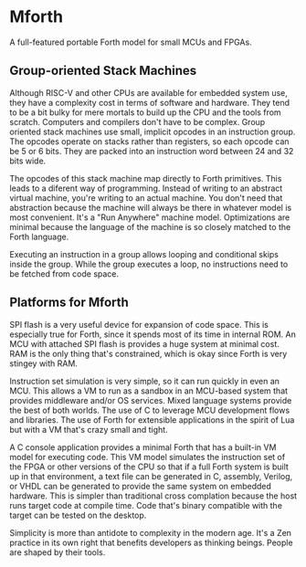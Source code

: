 # Mforth
A full-featured portable Forth model for small MCUs and FPGAs.

## Group-oriented Stack Machines
Although RISC-V and other CPUs are available for embedded system use, they have a complexity cost in terms of software and hardware.
They tend to be a bit bulky for mere mortals to build up the CPU and the tools from scratch. Computers and compilers don't have to be complex. Group oriented stack machines use small, implicit opcodes in an instruction group. The opcodes operate on stacks rather than registers, so each opcode can be 5 or 6 bits. They are packed into an instruction word between 24 and 32 bits wide.

The opcodes of this stack machine map directly to Forth primitives. This leads to a diferent way of programming. Instead of writing to an abstract virtual machine, you're writing to an actual machine. You don't need that abstraction because the machine will always be there in whatever model is most convenient. It's a "Run Anywhere" machine model. Optimizations are minimal because the language of the machine is so closely matched to the Forth language.

Executing an instruction in a group allows looping and conditional skips inside the group. While the group executes a loop, no instructions need to be fetched from code space.

## Platforms for Mforth
SPI flash is a very useful device for expansion of code space. This is especially true for Forth, since it spends most of its time in internal ROM. An MCU with attached SPI flash is provides a huge system at minimal cost. RAM is the only thing that's constrained, which is okay since Forth is very stingey with RAM.

Instruction set simulation is very simple, so it can run quickly in even an MCU. This allows a VM to run as a sandbox in an MCU-based system that provides middleware and/or OS services. Mixed language systems provide the best of both worlds. The use of C to leverage MCU development flows and libraries. The use of Forth for extensible applications in the spirit of Lua but with a VM that's crazy small and tight.

A C console application provides a minimal Forth that has a built-in VM model for executing code. This VM model simulates the instruction set of the FPGA or other versions of the CPU so that if a full Forth system is built up in that environment, a text file can be generated in C, assembly, Verilog, or VHDL can be generated to provide the same system on embedded hardware. This is simpler than traditional cross complation because the host runs target code at compile time. Code that's binary compatible with the target can be tested on the desktop.

Simplicity is more than antidote to complexity in the modern age. It's a Zen practice in its own right that benefits developers as thinking beings. People are shaped by their tools.
